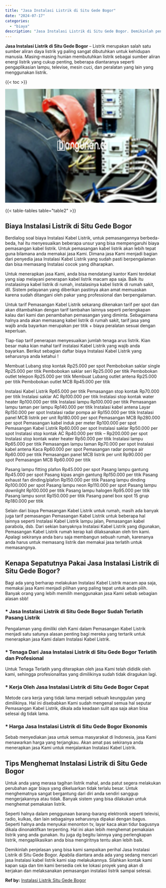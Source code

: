 ```yaml
---
title: "Jasa Instalasi Listrik di Situ Gede Bogor"
date: "2024-07-17"
categories: 
  - "biaya"
description: "Jasa Instalasi Listrik di Situ Gede Bogor. Demikinlah penjelasan yang bisa kami sampaikan perihal Jasa Instalasi Listrik di Situ Gede Bogor. Apabila diantara..."
---
```


**Jasa Instalasi Listrik di Situ Gede Bogor** – Listrik merupakan salah satu sumber aliran daya listrik yg paling sangat dibutuhkan untuk kehidupan manusia. Masing-masing hunian membutuhkan listrik sebagai sumber aliran energi listrik yang cukup penting, beberapa diantaranya seperti pengaplikasian lampu, televise, mesin cuci, dan peralatan yang lain yang menggunakan listrik.

{{< toc >}}

![Jasa Instalasi Listrik di Situ Gede Bogor](/images/instalasi-listrik-murah38.png)

{{< table-tables table="table2" >}}

## Biaya Instalasi Listrik di Situ Gede Bogor

Berdialog soal biaya Instalasi Kabel Listrik, untuk pemasangannya berbeda-beda, hal itu menyesuaikan beberapa unsur yang bisa mempengaruhi biaya pemasangan kabel listrik. Untuk pemasangan kabel listrik akan lebih tepat guna bilamana anda memakai jasa Kami. Dimana jasa Kami menjadi bagian dari penyedia jasa Instalasi Kabel Listrik yang sudah pasti berpengalaman dan bisa memasang Instalasi cocok yang diharapkan.

Untuk menerapkan jasa Kami, anda bisa mendatangi kantor Kami terdekat yang siap melayani penerapan kabel listrik macam apa saja. Baik itu instalasinya kabel listrik di rumah, instalasinya kabel listrik di rumah sakit, dll. Sistem pelayanan yang diberikan pastinya akan amat memuaskan karena sudah ditangani oleh pakar yang professional dan berpengalaman.

Untuk tarif Pemasangan Kabel Listrik sekarang dikenakan tarif per spot dan akan ditambahkan dengan tarif tambahan lainnya seperti perlengkapan kalau dari kami dan penambahan pemasangan yang diminta. Sebagaimana halnya anda akan memasang kabel listrik di rumah sakit, tarif jasa yang wajib anda bayarkan merupakan per titik + biaya peralatan sesuai dengan keperluan.

Tiap-tiap tarif penerapan menyesuaikan jumlah tenaga arus listrik. Kian besar maka kian mahal tarif instalasi Kabel Listrik yang wajib anda bayarkan. Berikut sebagian daftar biaya Instalasi Kabel Listrik yang seharusnya anda ketahui !

Membuat Lubang stop kontak Rp25.000 per spot Pembobokan saklar single Rp25.000 per titik Pembobokan saklar seri Rp25.000 per titik Pembobokan outlet telepon Rp25.000 per titik Membuat Lubang outlet antena Rp25.000 per titik Pembobokan outlet MCB Rp45.000 per titik

Instalasi Kabel Listrik Rp65.000 per titik Pemasangan stop kontak Rp70.000 per titik Instalasi saklar AC Rp100.000 per titik Instalasi stop kontak water heater Rp100.000 per titik Instalasi lampu Rp100.000 per titik Pemasangan lampu taman per lampu Rp140.000 per titik Instalasi kabel antena Layar Rp150.000 per spot Instalasi radar pompa air Rp150.000 per titik Instalasi panel MCB listrik per unit Rp180.000 per spot Pemasangan MCB Rp280.000 per spot Pemasangan kabel induk per meter Rp100.000 per spot Pemasangan Kabel Listrik Rp60.000 per spot Instalasi saklar Rp50.000 per spot Instalasi stop kontak AC Rp40.000 per titik – Rp200.000 per spot Instalasi stop kontak water heater Rp50.000 per titik Instalasi lampu Rp65.000 per titik Pemasangan lampu taman Rp70.000 per spot Instalasi kabel antena Kaca Rp60.000 per spot Pemasangan radar pompa air Rp60.000 per titik Pemasangan panel MCB listrik per unit Rp90.000 per spot Pemasangan MCB Rp60.000 per titik

Pasang lampu fitting plafon Rp45.000 per spot Pasang lampu gantung Rp45.000 per spot Pasang kipas angin gantung Rp150.000 per titik Pasang exhaust fan dinding/plafon Rp150.000 per titik Pasang lampu dinding Rp100.000 per spot Pasang lampu neon Rp110.000 per spot Pasang lampu downlight Rp100.000 per titik Pasang lampu halogen Rp95.000 per titik Pasang lampu sorot Rp150.000 per titik Pasang panel box spot 15 grup Rp180.000 per titik

Selain dari biaya Pemasangan Kabel Listrik untuk rumah, masih ada banyak juga tarif pemasangan Pemasangan Kabel Listrik untuk beberapa hal lainnya seperti Instalasi Kabel Listrik lampu jalan, Pemasangan kabel parabola, dsb. Dari sekian banyaknya Instalasi Kabel Listrik yang digunakan, Pemasangan Kabel Listrik rumah kerap kali dilaksanakan oleh tim kami. Apalagi sekiranya anda baru saja membangun sebuah rumah, karenanya anda harus untuk memasang listrik dan memakai jasa terlatih untuk memasangnya.

## Kenapa Sepatutnya Pakai Jasa Instalasi Listrik di Situ Gede Bogor?

Bagi ada yang berharap melakukan Instalasi Kabel Listrik macam apa saja, memakai jasa Kami menjadi pilihan yang paling tepat untuk anda pilih. Banyak orang yang lebih memilih menggunakan jasa Kami sebab sebagian alasan sbb!

### \* Jasa Instalasi Listrik di Situ Gede Bogor Sudah Terlatih Pasang Listrik

Pengalaman yang dimiliki oleh Kami dalam Pemasangan Kabel Listrik menjadi satu satunya alasan penting bagi mereka yang tertarik untuk menerapkan jasa Kami dalam Instalasi Kabel Listrik.

### \* Tenaga Dari Jasa Instalasi Listrik di Situ Gede Bogor Terlatih dan Profesional

Untuk Tenaga Terlatih yang diterapkan oleh jasa Kami telah dididik oleh kami, sehingga profesionalitas yang dimilikinya sudah tidak diragukan lagi.

### \* Kerja Oleh Jasa Instalasi Listrik di Situ Gede Bogor Cepat

Metode cara kerja yang tidak lama menjadi sebuah keunggulan yang dimilikinya. Hal ini disebabkan Kami sudah mengenal semua hal seputar Pemasangan Kabel Listrik, dikala ada keadaan sulit apa saja akan bisa selesai dg tidak lama.

### \* Harga Jasa Instalasi Listrik di Situ Gede Bogor Ekonomis

Sebab menyediakan jasa untuk semua masyarakat di Indonesia, jasa Kami menawarkan harga yang terjangkau. Akan amat pas sekiranya anda menerapkan jasa Kami untuk menjalankan Instalasi Kabel Listrik.

## Tips Menghemat Instalasi Listrik di Situ Gede Bogor


Untuk anda yang merasa tagihan listrik mahal, anda patut segera melakukan perubahan agar biaya yang dikeluarkan tidak terlalu besar. Untuk menghematnya sangat bergantung dari diri anda sendiri sanggup mengerjakannya atau tidak. Banyak sistem yang bisa dilakukan untuk menghemat pemakaian listrik.

Seperti halnya dalam penggunaan barang-barang elektronik seperti televisi, radio, kulkas, dan lain sebagainya seharusnya dipakai dengan bagus. Seperti halnya anda menyukai menonton tv, layar kaca akan tidur bagusnya dikala dinonaktifkan terpenting. Hal ini akan lebih menghemat pemakaian listrik yang anda gunakan. Itu juga dg begitu lainnya yang perlengkapan listrik, mengaplikasikan anda bisa mengiritnya tentu akan lebih baik.

Demikinlah penjelasan yang bisa kami sampaikan perihal Jasa Instalasi Listrik di Situ Gede Bogor. Apabila diantara anda ada yang sedang mencari jasa Instalasi kabel listrik kami siap melakukannya. Silahkan kontak kami kapan saja dan tim kami bersedia cek ke lokasi proyek yang akan di kerjakan dan melaksanakan pemasangan instalasi listrik sampai selesai.

**Ref by:** [Instalasi Listrik Situ Gede Bogor](https://id.wikipedia.org/wiki/Instalasi)
